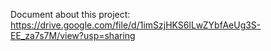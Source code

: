 Document about this project: https://drive.google.com/file/d/1imSzjHKS6lLwZYbfAeUg3S-EE_za7s7M/view?usp=sharing
